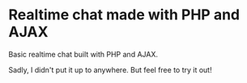 # Realtime chat made with PHP and AJAX
Basic realtime chat built with PHP and AJAX.

Sadly, I didn't put it up to anywhere. But feel free to try it out!

